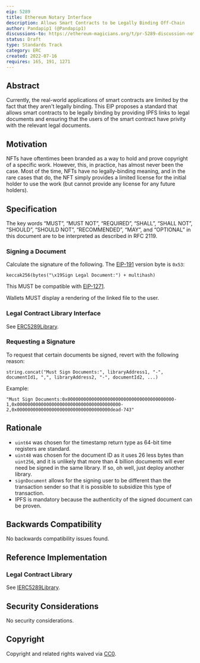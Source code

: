 ```yaml
---
eip: 5289
title: Ethereum Notary Interface
description: Allows Smart Contracts to be Legally Binding Off-Chain
author: Pandapip1 (@Pandapip1)
discussions-to: https://ethereum-magicians.org/t/pr-5289-discussion-notary-interface/9980
status: Draft
type: Standards Track
category: ERC
created: 2022-07-16
requires: 165, 191, 1271
---
```


## Abstract

Currently, the real-world applications of smart contracts are limited by the fact that they aren't legally binding. This EIP proposes a standard that allows smart contracts to be legally binding by providing IPFS links to legal documents and ensuring that the users of the smart contract have privity with the relevant legal documents.

## Motivation

NFTs have oftentimes been branded as a way to hold and prove copyright of a specific work. However, this, in practice, has almost never been the case. Most of the time, NFTs have no legally-binding meaning, and in the rare cases that do, the NFT simply provides a limited license for the initial holder to use the work (but cannot provide any license for any future holders).

## Specification

The key words “MUST”, “MUST NOT”, “REQUIRED”, “SHALL”, “SHALL NOT”, “SHOULD”, “SHOULD NOT”, “RECOMMENDED”, “MAY”, and “OPTIONAL” in this document are to be interpreted as described in RFC 2119.

### Signing a Document

Calculate the signature of the following. The [EIP-191](./eip-191) version byte is `0x53`:

```solidity
keccak256(bytes("\x19Sign Legal Document:") + multihash)
```

This MUST be compatible with [EIP-1271](./eip-1271.md).

Wallets MUST display a rendering of the linked file to the user.

### Legal Contract Library Interface

See [ERC5289Library](../assets/eip-5289/ERC5289Library.sol).

### Requesting a Signature

To request that certain documents be signed, revert with the following reason:

```solidity
string.concat("Must Sign Documents:", libraryAddress1, "-", documentId1, ",", libraryAddress2, "-", documentId2, ...)
```

Example:

```solidity
"Must Sign Documents:0x0000000000000000000000000000000000000000-1,0x000000000000000000000000000000000000000-2,0x00000000000000000000000000000000000dead-743"
```

## Rationale

- `uint64` was chosen for the timestamp return type as 64-bit time registers are standard.
- `uint48` was chosen for the document ID as it uses 26 less bytes than `uint256`, and it is unlikely that more than 4 billion documents will ever need be signed in the same library. If so, oh well, just deploy another library.
- `signDocument` allows for the signing user to be different than the transaction sender so that it is possible to subsidize this type of transaction.
- IPFS is mandatory because the authenticity of the signed document can be proven.

## Backwards Compatibility

No backwards compatibility issues found.

## Reference Implementation

### Legal Contract Library

See [IERC5289Library](../assets/eip-5289/IERC5289Library.sol).

## Security Considerations

No security considerations.

## Copyright

Copyright and related rights waived via [CC0](../LICENSE.md).
